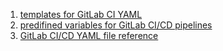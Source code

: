 1. [templates for GitLab CI YAML](https://gitlab.com/gitlab-org/gitlab/-/tree/master/lib/gitlab/ci/templates)
2. [predifined variables for GitLab CI/CD pipelines](https://docs.gitlab.com/ee/ci/variables/predefined_variables.html)
3. [GitLab CI/CD YAML file reference](https://docs.gitlab.com/ee/ci/yaml/)
